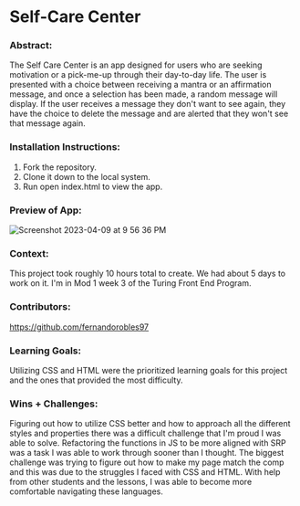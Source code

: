 # Self-Care Center 

### Abstract:
[//]: <>  
The Self Care Center is an app designed for users who are seeking motivation or a pick-me-up through their day-to-day life. The user is presented with a choice between receiving a mantra or an affirmation message, and once a selection has been made, a random message will display. If the user receives a message they don't want to see again, they have the choice to delete the message and are alerted that they won't see that message again. 

### Installation Instructions:
[//]: <> 
1. Fork the repository.
2. Clone it down to the local system.
3. Run open index.html to view the app.

### Preview of App:
![Screenshot 2023-04-09 at 9 56 36 PM](https://user-images.githubusercontent.com/123911055/230816420-d5236298-99e0-41c2-9f7d-4ff3376b35c6.png)


### Context:
[//]: <> 
This project took roughly 10 hours total to create. We had about 5 days to work on it. I'm in Mod 1 week 3 of the Turing Front End Program.

### Contributors:
[//]: <> 
https://github.com/fernandorobles97

### Learning Goals:
[//]: <> 
Utilizing CSS and HTML were the prioritized learning goals for this project and the ones that provided the most difficulty.

### Wins + Challenges:
[//]: <> 
Figuring out how to utilize CSS better and how to approach all the different styles and properties there was a difficult challenge that I'm proud I was able to solve. Refactoring the functions in JS to be more aligned with SRP was a task I was able to work through sooner than I thought. The biggest challenge was trying to figure out how to make my page match the comp and this was due to the struggles I faced with CSS and HTML. With help from other students and the lessons, I was able to become more comfortable navigating these languages.
